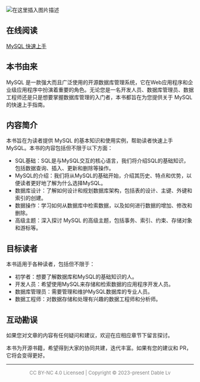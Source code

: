 ![在这里插入图片描述](https://img-blog.csdnimg.cn/e9edc993f3e042e7b5e17aa18b078f69.webp#pic_center)
## 在线阅读
[MySQL 快速上手](https://dablelv.github.io/mysql-quickstart/)
## 本书由来
MySQL 是一款强大而且广泛使用的开源数据库管理系统，它在Web应用程序和企业级应用程序中扮演着重要的角色。无论您是一名开发人员、数据库管理员、数据工程师还是只是想要掌握数据库管理的入门者，本书都旨在为您提供关于 MySQL 的快速上手指南。
## 内容简介
本书旨在为读者提供 MySQL 的基本知识和使用实例，帮助读者快速上手 MySQL。本书的内容包括但不限于以下方面：
- SQL基础：SQL是与MySQL交互的核心语言，我们将介绍SQL的基础知识，包括数据查询、插入、更新和删除等操作。
- MySQL的介绍：我们将从MySQL的基础开始，介绍其历史、特点和优势，以便读者更好地了解为什么选择MySQL。
- 数据库设计：了解如何设计和规划数据库架构，包括表的设计、主键、外键和索引的创建。
- 数据操作：学习如何从数据库中检索数据，以及如何进行数据的增加、修改和删除。
- 高级主题：深入探讨 MySQL 的高级主题，包括事务、索引、约束、存储对象和游标等。
## 目标读者
本书适用于各种读者，包括但不限于：
- 初学者：想要了解数据库和MySQL的基础知识的人。
- 开发人员：希望使用MySQL来存储和检索数据的应用程序开发人员。
- 数据库管理员：需要管理和维护MySQL数据库的专业人员。
- 数据工程师：对数据存储和处理有兴趣的数据工程师和分析师。
## 互动勘误
如果您对文章的内容有任何疑问和建议，欢迎在应相应章节下留言探讨。

本书为开源书籍，希望得到大家的协同共建，迭代丰富。如果有您的建议和 PR，它将会变得更好。

---

<p align=center style="font-size:13px;color:gray">
CC BY-NC 4.0 Licensed | Copyright © 2023-present Dable Lv
</p>
